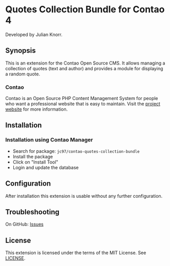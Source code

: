 # Quotes Collection Bundle for Contao 4

Developed by Julian Knorr.

## Synopsis

This is an extension for the Contao Open Source CMS.
It allows managing a collection of quotes (text and author) and provides a module for displaying a random quote.

### Contao 

Contao is an Open Source PHP Content Management System for people who want a
professional website that is easy to maintain. Visit the [project website][1]
for more information.

## Installation

### Installation using Contao Manager

* Search for package: `jc97/contao-quotes-collection-bundle`
* Install the package
* Click on "Install Tool"
* Login and update the database

## Configuration

After installation this extension is usable without any further configuration.

## Troubleshooting

On GitHub: [Issues][2]

## License

This extension is licensed under the terms of the MIT License. See [LICENSE](LICENSE).

[1]: https://contao.org
[2]: https://github.com/jc97/contao-quotes-collection-bundle/issues
